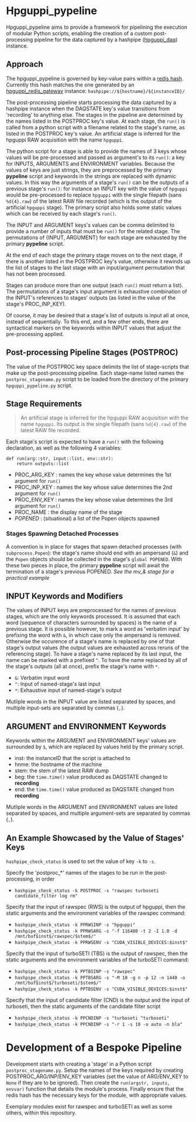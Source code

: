 # Hpguppi_pypeline

Hpguppi_pypeline aims to provide a framework for pipelining the execution of
modular Python scripts, enabling the creation of a custom post-processing pipeline
for the data captured by a hashpipe ([hpguppi_daq](http://astro.berkeley.edu/~davidm/hpguppi_daq.git))
instance.

## Approach

The hpguppi_pypeline is governed by key-value pairs within a [redis hash](https://redislabs.com/ebook/part-1-getting-started/chapter-1-getting-to-know-redis/1-2-what-redis-data-structures-look-like/1-2-4-hashes-in-redis/).
Currently this hash matches the one generated by an [hpguppi_redis_gateway](https://github.com/david-macmahon/rb-hashpipe/tree/master/bin)
instance:
`hashpipe://${hostname}/${instanceID}/`

The post-processing pipeline starts processing the data captured by a hashpipe instance
when the DAQSTATE key's value transitions from 'recording' to anything else.
The stages in the pipeline are determined by the names listed in the POSTPROC key's value.
At each stage, the `run()` is called from a python script with a filename related to 
the stage's name, as listed in the POSTPROC key's value. An artificial stage is inferred
for the hpguppi RAW acquisition with the name `hpguppi`.

The python script for a stage is able to provide the names of 3 keys whose values will be
pre-processed and passed as argument's to its `run()`: a key for INPUTS, ARGUMENTS
and ENVIRONMENT variables. Because the values of keys are just strings, they are
preprocessed by the primary __pypeline__ script and keywords in the strings are replaced
with dynamic values. In this way the arguments of a stage's `run()` can be the outputs
of a previous stage's `run()`: for instance an INPUT key with the value of `hpguppi`
would be pre-processed to replace `hpguppi` with the single filepath (sans `%d{4}.raw`)
of the latest RAW file recorded (which is the output of the artificial `hpguppi` stage).
The primary script also holds some static values which can be received by each stage's
`run()`.

The INPUT and ARGUMENT keys's values can be comma delimited to provide a number of inputs
that must be `run()` for the related stage. The permutations of {INPUT, ARGUMENT} for each
stage are exhausted by the primary __pypeline__ script.

At the end of each stage the primary stage moves on to the next stage, if there is another
listed in the POSTPROC key's value, otherwise it rewinds up the list of stages to the
last stage with an input/argument permutation that has not been processed.

Stages can produce more than one output (each `run()` must return a list). The 
permutations of a stage's input argument is exhaustive combination of the INPUT's
references to stages' outputs (as listed in the value of the stage's PROC_INP_KEY).

Of course, it may be desired that a stage's list of outputs is input all at once, instead
of sequentially. To this end, and a few other ends, there are syntactical markers on the
keywords within INPUT values that adjust the pre-processing applied.

## Post-processing Pipeline Stages (POSTPROC)

The value of the POSTPROC key space delimits the list of stage-scripts that make up the
post-processing pipeline. Each stage-name listed names the `postproc_stagename.py` script
to be loaded from the directory of the primary `hpguppi_pypeline.py` script.

## Stage Requirements

> An artificial stage is inferred for the hpguppi RAW acquisition with the name 
> `hpguppi`. Its output is the single filepath (sans `%d{4}.raw`) of the
> latest RAW file recorded.

Each stage's script is expected to have a `run()` with the following declaration, as
well as the following 4 variables:

```
def run(arg::str, input::list, env::str):
	return outputs::list
```

- PROC_ARG_KEY 	: names the key whose value determines the 1st argument for `run()`
- PROC_INP_KEY 	: names the key whose value determines the 2nd argument for `run()`
- PROC_ENV_KEY 	: names the key whose value determines the 3rd argument for `run()`
- PROC_NAME 		: the display name of the stage
- *POPENED* 		: (situational) a list of the Popen objects spawned

### Stages Spawning Detached Processes

A convention is in place for stages that spawn detached processes (with
`subprocess.Popen`): the stage's name should end with an ampersand (`&`) and the `Popen`
objects should be collected in the stage's `global POPENED`. With these two pieces in
place, the primary __pypeline__ script will await the termination of a stage's
previous POPENED. *See the mv_& stage for a practical example*


## INPUT Keywords and Modifiers

The values of INPUT keys are preprocessed for the names of previous stages, which are the
only keywords processed. It is assumed that each word (sequence of characters surrounded 
by spaces) is the name of a previous stage. It is possible however, to mark a word as 
'verbatim input' by prefixing the word with `&`, in which case only the ampersand is
removed. Otherwise the occurence of a stage's name is replaced by one of that stage's 
output values (the output values are exhausted across reruns of the referencing stage). To
have a stage's name replaced by its last input, the name can be marked with a prefixed 
`^`. To have the name replaced by all of the stage's outputs (all at once), prefix the
stage's name with `*`.

- `&`: Verbatim input word
- `^`: Input of named-stage's last input
- `*`: Exhaustive input of named-stage's output

Mutliple words in the INPUT value are listed separated by spaces, and multiple input-sets
are separated by commas (`,`).

## ARGUMENT and ENVIRONMENT Keywords

Keywords within the ARGUMENT and ENVIRONMENT keys' values are surrounded by `$`, which
are replaced by values held by the primary script.

- inst: the instanceID that the script is attached to
- hnme: the hostname of the machine
- stem: the stem of the latest RAW dump
- beg: the `time.time()` value produced as DAQSTATE changed to __recording__
- end: the `time.time()` value produced as DAQSTATE changed from __recording__

Mutliple words in the ARGUMENT and ENVIRONMENT values are listed separated by spaces, and
multiple argument-sets are separated by commas (`,`).

## An Example Showcased by the Value of Stages' Keys

`hashpipe_check_status` is used to set the value of key `-k` to `-s`.

Specify the 'postproc_*' names of the stages to be run in the post-processing, in order
- `hashpipe_check_status -k POSTPROC -s "rawspec turboseti candidate_filter log rm"`

Specify that the input of rawspec (RWS) is the output of hpguppi, then the static
arguments and the environment variables of the rawspec command:
- `hashpipe_check_status -k PPRWSINP -s "hpguppi"`
- `hashpipe_check_status -k PPRWSARG -s "-f 116480 -t 2 -I 1.0 -d /mnt/buf$inst$/rawspec/$stem$/"`
- `hashpipe_check_status -k PPRWSENV -s "CUDA_VISIBLE_DEVICES:$inst$"`


Specify that the input of turboSETI (TBS) is the output of rawspec, then the static
arguments and the environment variables of the turboSETI command:
- `hashpipe_check_status -k PPTBSINP -s "rawspec"`
- `hashpipe_check_status -k PPTBSARG -s "-M 10 -g n -p 12 -n 1440 -o /mnt/buf$inst$/turboseti/$stem$/"`
- `hashpipe_check_status -k PPTBSENV -s "CUDA_VISIBLE_DEVICES:$inst$"`


Specify that the input of candidate filter (CND) is the output and the input of
turboseti, then the static arguments of the candidate filter script
- `hashpipe_check_status -k PPCNDINP -s "turboseti ^turboseti"`
- `hashpipe_check_status -k PPCNDINP -s "-r 1 -s 10 -o auto -n bla"`

# Development of a Bespoke Pipeline

Development starts with creating a 'stage' in a Python script `postproc_stagename.py`.
Setup the names of the keys required by creating POSTPROC_ARG/INP/ENV_KEY variables (set
the value of ARG/ENV_KEY to `None` if they are to be ignored). Then create the 
`run(argstr, inputs, envvar)` function that details the module's process. Finally ensure
that the redis hash has the necessary keys for the module, with appropriate values.

Exemplary modules exist for rawspec and turboSETI as well as some others, within this
repository.